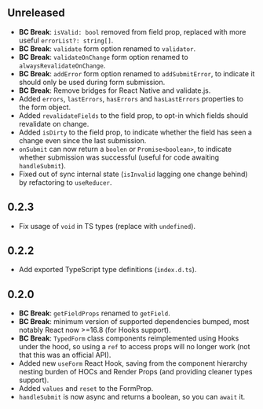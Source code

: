 ## Unreleased

- **BC Break**: `isValid: bool` removed from field prop, replaced with more useful `errorList?: string[]`.
- **BC Break**: `validate` form option renamed to `validator`.
- **BC Break**: `validateOnChange` form option renamed to `alwaysRevalidateOnChange`.
- **BC Break**: `addError` form option renamed to `addSubmitError`, to indicate it should only be used during form submission.
- **BC Break**: Remove bridges for React Native and validate.js.
- Added `errors`, `lastErrors`, `hasErrors` and `hasLastErrors` properties to the form object.
- Added `revalidateFields` to the field prop, to opt-in which fields should revalidate on change.
- Added `isDirty` to the field prop, to indicate whether the field has seen a change even since the last submission.
- `onSubmit` can now return a `boolen` or `Promise<boolean>`, to indicate whether submission was successful (useful for code awaiting `handleSubmit`).
- Fixed out of sync internal state (`isInvalid` lagging one change behind) by refactoring to `useReducer`.

## 0.2.3

- Fix usage of `void` in TS types (replace with `undefined`).

## 0.2.2

- Add exported TypeScript type definitions (`index.d.ts`).

## 0.2.0

- **BC Break**: `getFieldProps` renamed to `getField`.
- **BC Break**: minimum version of supported dependencies bumped, most notably React now >=16.8 (for Hooks support).
- **BC Break**: `TypedForm` class components reimplemented using Hooks under the hood, so using a `ref` to access props will no longer work (not that this was an official API).
- Added new `useForm` React Hook, saving from the component hierarchy nesting burden of HOCs and Render Props (and providing cleaner types support).
- Added `values` and `reset` to the FormProp.
- `handleSubmit` is now async and returns a boolean, so you can `await` it.

